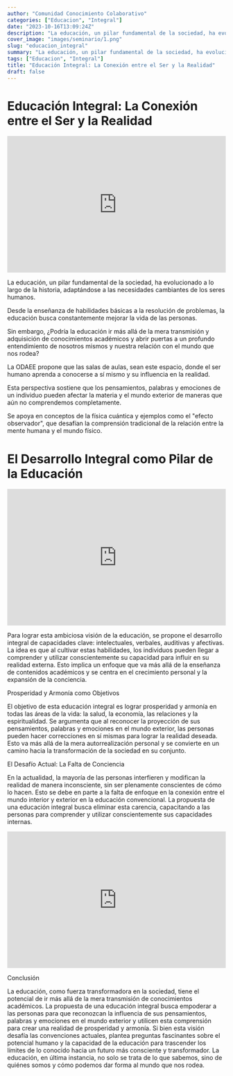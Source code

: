 ```yaml
---
author: "Comunidad Conocimiento Colaborativo"
categories: ["Educacion", "Integral"]
date: "2023-10-16T13:09:24Z"
description: "La educación, un pilar fundamental de la sociedad, ha evolucionado a lo largo de la historia, adaptándose a las necesidades cambiantes de los seres humanos."
cover_image: "images/seminario/1.png"
slug: "educacion_integral"
summary: "La educación, un pilar fundamental de la sociedad, ha evolucionado a lo largo de la historia, adaptándose a las necesidades cambiantes de los seres humanos. Desde la enseñanza de habilidades básicas a la resolución de problemas, la educación busca constantemente mejorar la vida de las personas."
tags: ["Educacion", "Integral"]
title: "Educación Integral: La Conexión entre el Ser y la Realidad"
draft: false
---
```


# Educación Integral: La Conexión entre el Ser y la Realidad

<div style="display: flex; justify-content: center;">
<iframe width="560" height="315" src="https://www.youtube.com/embed/SNzShp5e-5w" title="YouTube video player" frameborder="0" allow="accelerometer; autoplay; clipboard-write; encrypted-media; gyroscope; picture-in-picture; web-share" allowfullscreen></iframe>
</div>

La educación, un pilar fundamental de la sociedad, ha evolucionado a lo largo de la historia, adaptándose a las necesidades cambiantes de los seres humanos.

Desde la enseñanza de habilidades básicas a la resolución de problemas, la educación busca constantemente mejorar la vida de las personas.

Sin embargo, ¿Podría la educación ir más allá de la mera transmisión y adquisición de conocimientos académicos y abrir puertas a un profundo entendimiento de nosotros mismos y nuestra relación con el mundo que nos rodea?

La ODAEE propone que las salas de aulas, sean este espacio, donde el ser humano aprenda a conocerse a sí mismo y su influencia en la realidad.

Esta perspectiva sostiene que los pensamientos, palabras y emociones de un individuo pueden afectar la materia y el mundo exterior de maneras que aún no comprendemos completamente.

Se apoya en conceptos de la física cuántica y ejemplos como el "efecto observador", que desafían la comprensión tradicional de la relación entre la mente humana y el mundo físico.

# El Desarrollo Integral como Pilar de la Educación

<div style="display: flex; justify-content: center;">
<iframe width="560" height="315" src="https://www.youtube.com/embed/-xm-WSC57LI" title="YouTube video player" frameborder="0" allow="accelerometer; autoplay; clipboard-write; encrypted-media; gyroscope; picture-in-picture; web-share" allowfullscreen></iframe>
</div>

Para lograr esta ambiciosa visión de la educación, se propone el desarrollo integral de capacidades clave: intelectuales, verbales, auditivas y afectivas. La idea es que al cultivar estas habilidades, los individuos pueden llegar a comprender y utilizar conscientemente su capacidad para influir en su realidad externa. Esto implica un enfoque que va más allá de la enseñanza de contenidos académicos y se centra en el crecimiento personal y la expansión de la conciencia.

Prosperidad y Armonía como Objetivos

El objetivo de esta educación integral es lograr prosperidad y armonía en todas las áreas de la vida: la salud, la economía, las relaciones y la espiritualidad. Se argumenta que al reconocer la proyección de sus pensamientos, palabras y emociones en el mundo exterior, las personas pueden hacer correcciones en sí mismas para lograr la realidad deseada. Esto va más allá de la mera autorrealización personal y se convierte en un camino hacia la transformación de la sociedad en su conjunto.

El Desafío Actual: La Falta de Conciencia

En la actualidad, la mayoría de las personas interfieren y modifican la realidad de manera inconsciente, sin ser plenamente conscientes de cómo lo hacen. Esto se debe en parte a la falta de enfoque en la conexión entre el mundo interior y exterior en la educación convencional. La propuesta de una educación integral busca eliminar esta carencia, capacitando a las personas para comprender y utilizar conscientemente sus capacidades internas.

<div style="display: flex; justify-content: center;">
<iframe width="560" height="315" src="https://www.youtube.com/embed/OMof4kIaCiw" title="YouTube video player" frameborder="0" allow="accelerometer; autoplay; clipboard-write; encrypted-media; gyroscope; picture-in-picture; web-share" allowfullscreen></iframe>
</div>

Conclusión

La educación, como fuerza transformadora en la sociedad, tiene el potencial de ir más allá de la mera transmisión de conocimientos académicos. La propuesta de una educación integral busca empoderar a las personas para que reconozcan la influencia de sus pensamientos, palabras y emociones en el mundo exterior y utilicen esta comprensión para crear una realidad de prosperidad y armonía. Si bien esta visión desafía las convenciones actuales, plantea preguntas fascinantes sobre el potencial humano y la capacidad de la educación para trascender los límites de lo conocido hacia un futuro más consciente y transformador. La educación, en última instancia, no solo se trata de lo que sabemos, sino de quiénes somos y cómo podemos dar forma al mundo que nos rodea.